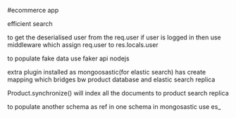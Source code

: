 #ecommerce app

efficient search 

to get the deserialised user from the req.user if user is logged in then use middleware which assign req.user to res.locals.user 

to populate fake data use faker api nodejs

extra plugin installed as mongoosastic(for elastic search) has create mapping which bridges bw product database and elastic search replica

Product.synchronize() will index all the documents to product search replica

to populate another schema as ref in one schema in mongosastic use es_
